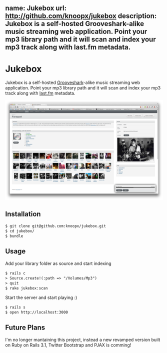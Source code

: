 name: Jukebox
url: http://github.com/knoopx/jukebox
description: Jukebox is a self-hosted Grooveshark-alike music streaming web application. Point your mp3 library path and it will scan and index your mp3 track along with last.fm metadata.
----

# Jukebox

Jukebox is a self-hosted [Grooveshark](http://www.grooveshark.com)-alike music streaming web application.
Point your mp3 library path and it will scan and index your mp3 track along with [last.fm](http://last.fm) metadata.

![Jukebox](/images/jukebox.png)

## Installation

	$ git clone git@github.com:knoopx/jukebox.git
	$ cd jukebox/
	$ bundle

## Usage

Add your library folder as source and start indexing

	$ rails c
	> Source.create!(:path => "/Volumes/Mp3")
	> quit
    $ rake jukebox:scan

Start the server and start playing :)

	$ rails s
	$ open http://localhost:3000

## Future Plans

I'm no longer mantaining this project, instead a new revamped version built on Ruby on Rails 3.1, Twitter Bootstrap and PJAX is comming!